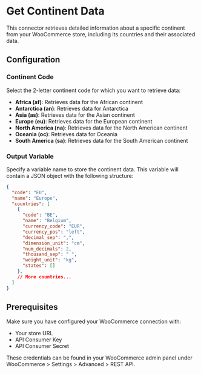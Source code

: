 # Get Continent Data

This connector retrieves detailed information about a specific continent from your WooCommerce store, including its countries and their associated data.

## Configuration

### Continent Code
Select the 2-letter continent code for which you want to retrieve data:
- **Africa (af)**: Retrieves data for the African continent
- **Antarctica (an)**: Retrieves data for Antarctica
- **Asia (as)**: Retrieves data for the Asian continent
- **Europe (eu)**: Retrieves data for the European continent
- **North America (na)**: Retrieves data for the North American continent
- **Oceania (oc)**: Retrieves data for Oceania
- **South America (sa)**: Retrieves data for the South American continent

### Output Variable
Specify a variable name to store the continent data. This variable will contain a JSON object with the following structure:

```json
{
  "code": "EU",
  "name": "Europe",
  "countries": [
    {
      "code": "BE",
      "name": "Belgium",
      "currency_code": "EUR",
      "currency_pos": "left",
      "decimal_sep": ",",
      "dimension_unit": "cm",
      "num_decimals": 2,
      "thousand_sep": " ",
      "weight_unit": "kg",
      "states": []
    },
    // More countries...
  ]
}
```

## Prerequisites

Make sure you have configured your WooCommerce connection with:
- Your store URL
- API Consumer Key
- API Consumer Secret

These credentials can be found in your WooCommerce admin panel under WooCommerce > Settings > Advanced > REST API.
